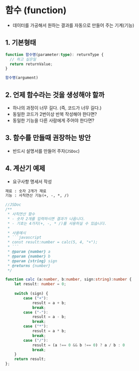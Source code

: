 # 함수 (function)
- 데이터를 가공해서 원하는 결과를 자동으로 만들어 주는 기계(기능)

## 1. 기본형태
```ts
function 함수명(parameter:type): returnType {
  // 하고 싶은일
  return returnValue;
}

함수명(argument)
```

## 2. 언제 함수라는 것을 생성해야 할까
- 하나의 과정이 너무 길다. (즉, 코드가 너무 길다.)
- 동일한 코드가 2번이상 반복 작성해야 한다면?
- 동일한 기능을 다른 사람에게 주어야 한다면?

## 3. 함수를 만들때 권장하는 방안
- 반드시 설명서를 만들어 주자(`JSDoc`)

## 4. 계산기 예제
- 요구사항 명세서 작성
```txt
재료 : 숫자 2개가 재료
기능 : 사칙연산 기능(+, -, *, /)
```
```ts
//JSDoc
/**
 * 사칙연산 함수
 * - 숫자 2개를 입력하시면 결과가 나옵니다.
 * - 기호는 4가지(+, -, * /)를 사용하실 수 있습니다.
 *
 * 사용예시
 * ```javascript
 * const result:number = calc(5, 4, "+");
 * ```
 * @param {number} a
 * @param {number} b
 * @param {string} sign
 * @returns {number}
 */

function calc (a:number, b:number, sign:string):number {
    let result: number = 0;
    
    switch (sign) {
        case ("+"):
            result = a + b;
            break;
        case ("-"):
            result = a - b;
            break;
        case ("*"):
            result = a * b;
            break;
        case ("/"):
            result = (a !== 0 && b !== 0) ? a / b : 0
            break;
    }
    return result;
};
```